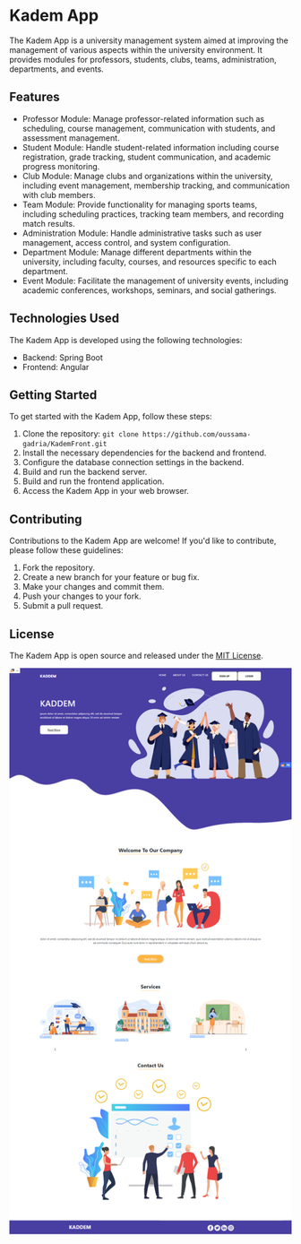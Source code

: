 
# Kadem App

The Kadem App is a university management system aimed at improving the management of various aspects within the university environment. It provides modules for professors, students, clubs, teams, administration, departments, and events.

## Features

- Professor Module: Manage professor-related information such as scheduling, course management, communication with students, and assessment management.
- Student Module: Handle student-related information including course registration, grade tracking, student communication, and academic progress monitoring.
- Club Module: Manage clubs and organizations within the university, including event management, membership tracking, and communication with club members.
- Team Module: Provide functionality for managing sports teams, including scheduling practices, tracking team members, and recording match results.
- Administration Module: Handle administrative tasks such as user management, access control, and system configuration.
- Department Module: Manage different departments within the university, including faculty, courses, and resources specific to each department.
- Event Module: Facilitate the management of university events, including academic conferences, workshops, seminars, and social gatherings.

## Technologies Used

The Kadem App is developed using the following technologies:

- Backend: Spring Boot
- Frontend: Angular

## Getting Started

To get started with the Kadem App, follow these steps:

1. Clone the repository: `git clone https://github.com/oussama-gadria/KademFront.git`
2. Install the necessary dependencies for the backend and frontend.
3. Configure the database connection settings in the backend.
4. Build and run the backend server.
5. Build and run the frontend application.
6. Access the Kadem App in your web browser.

## Contributing

Contributions to the Kadem App are welcome! If you'd like to contribute, please follow these guidelines:

1. Fork the repository.
2. Create a new branch for your feature or bug fix.
3. Make your changes and commit them.
4. Push your changes to your fork.
5. Submit a pull request.

## License

The Kadem App is open source and released under the [MIT License](https://opensource.org/licenses/MIT).

![Screenshot 1](https://github.com/oussama-gadria/KademFront/blob/main/src/assets/images/FireShot%20Capture%20024%20-%20KademProjet%20-%20localhost.png)
